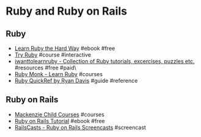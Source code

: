 # Ruby and Ruby on Rails

## Ruby

- [Learn Ruby the Hard Way](http://learnrubythehardway.org/book) #ebook #free
- [Try Ruby](http://tryruby.org/levels/1/challenges/0) #course #interactive
- [iwanttolearnruby - Collection of Ruby tutorials, excercises, puzzles etc.](http://iwanttolearnruby.com) #resources #free #paid\
- [Ruby Monk - Learn Ruby](https://rubymonk.com) #courses
- [Ruby QuickRef by Ryan Davis](http://www.zenspider.com/Languages/Ruby/QuickRef.html) #guide #reference
## Ruby on Rails

- [Mackenzie Child Courses](https://mackenziechild.me/courses) #courses
- [Ruby on Rails Tutorial](https://www.railstutorial.org/book) #ebook #free
- [RailsCasts - Ruby on Rails Screencasts](http://railscasts.com) #screencast